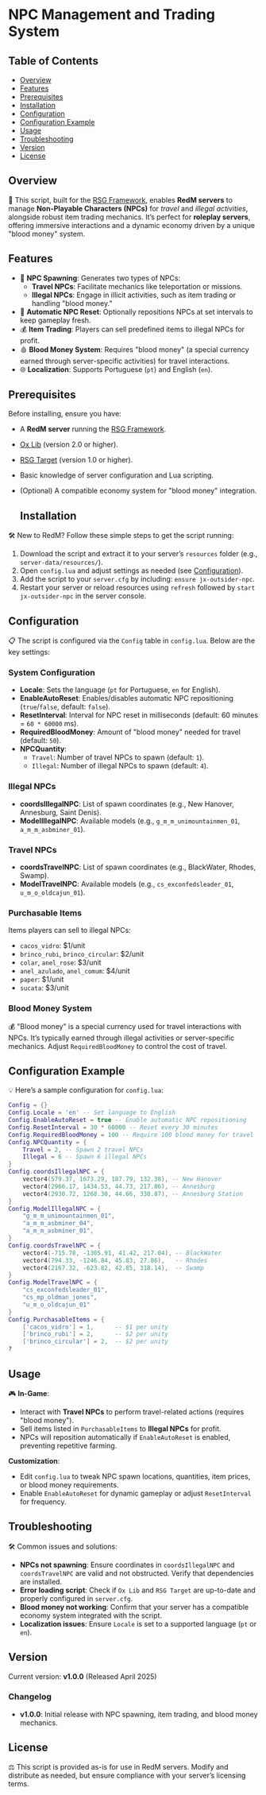 # NPC Management and Trading System

## Table of Contents
- [Overview](#overview)
- [Features](#features)
- [Prerequisites](#prerequisites)
- [Installation](#installation)
- [Configuration](#configuration)
- [Configuration Example](#configuration-example)
- [Usage](#usage)
- [Troubleshooting](#troubleshooting)
- [Version](#version)
- [License](#license)

## Overview
📖 This script, built for the [RSG Framework](https://github.com/Rexshack-RedM), enables **RedM servers** to manage **Non-Playable Characters (NPCs)** for *travel* and *illegal activities*, alongside robust item trading mechanics. It’s perfect for **roleplay servers**, offering immersive interactions and a dynamic economy driven by a unique "blood money" system.

## Features
- 🚀 **NPC Spawning**: Generates two types of NPCs:
  - **Travel NPCs**: Facilitate mechanics like teleportation or missions.
  - **Illegal NPCs**: Engage in illicit activities, such as item trading or handling "blood money."
- 🔄 **Automatic NPC Reset**: Optionally repositions NPCs at set intervals to keep gameplay fresh.
- 💰 **Item Trading**: Players can sell predefined items to illegal NPCs for profit.
- 🩸 **Blood Money System**: Requires "blood money" (a special currency earned through server-specific activities) for travel interactions.
- 🌐 **Localization**: Supports Portuguese (`pt`) and English (`en`).

## Prerequisites
Before installing, ensure you have:
- A **RedM server** running the [RSG Framework](https://github.com/Rexshack-RedM).
- [Ox Lib](https://github.com/overextended/ox_lib) (version 2.0 or higher).
- [RSG Target](https://github.com/Rexshack-RedM/rsg-target) (version 1.0 or higher).
- Basic knowledge of server configuration and Lua scripting.
- (Optional) A compatible economy system for "blood money" integration.

  ## Installation
🛠️ New to RedM? Follow these simple steps to get the script running:
1. Download the script and extract it to your server’s `resources` folder (e.g., `server-data/resources/`).
2. Open `config.lua` and adjust settings as needed (see [Configuration](#configuration)).
3. Add the script to your `server.cfg` by including: `ensure jx-outsider-npc`.
4. Restart your server or reload resources using `refresh` followed by `start jx-outsider-npc` in the server console.

## Configuration
📋 The script is configured via the `Config` table in `config.lua`. Below are the key settings:

### System Configuration
- **Locale**: Sets the language (`pt` for Portuguese, `en` for English).
- **EnableAutoReset**: Enables/disables automatic NPC repositioning (`true`/`false`, default: `false`).
- **ResetInterval**: Interval for NPC reset in milliseconds (default: 60 minutes = `60 * 60000` ms).
- **RequiredBloodMoney**: Amount of "blood money" needed for travel (default: `50`).
- **NPCQuantity**:
  - `Travel`: Number of travel NPCs to spawn (default: `1`).
  - `Illegal`: Number of illegal NPCs to spawn (default: `4`).

### Illegal NPCs
- **coordsIllegalNPC**: List of spawn coordinates (e.g., New Hanover, Annesburg, Saint Denis).
- **ModelIllegalNPC**: Available models (e.g., `g_m_m_unimountainmen_01`, `a_m_m_asbminer_01`).

### Travel NPCs
- **coordsTravelNPC**: List of spawn coordinates (e.g., BlackWater, Rhodes, Swamp).
- **ModelTravelNPC**: Available models (e.g., `cs_exconfedsleader_01`, `u_m_o_oldcajun_01`).

### Purchasable Items
Items players can sell to illegal NPCs:
- `cacos_vidro`: $1/unit
- `brinco_rubi`, `brinco_circular`: $2/unit
- `colar`, `anel_rose`: $3/unit
- `anel_azulado`, `anel_comum`: $4/unit
- `paper`: $1/unit
- `sucata`: $3/unit

### Blood Money System
💰 "Blood money" is a special currency used for travel interactions with NPCs. It’s typically earned through illegal activities or server-specific mechanics. Adjust `RequiredBloodMoney` to control the cost of travel.

## Configuration Example
💡 Here’s a sample configuration for `config.lua`:

```lua
Config = {}
Config.Locale = 'en' -- Set language to English
Config.EnableAutoReset = true -- Enable automatic NPC repositioning
Config.ResetInterval = 30 * 60000 -- Reset every 30 minutes
Config.RequiredBloodMoney = 100 -- Require 100 blood money for travel
Config.NPCQuantity = {
    Travel = 2, -- Spawn 2 travel NPCs
    Illegal = 6 -- Spawn 6 illegal NPCs
}
Config.coordsIllegalNPC = {
    vector4(579.37, 1673.29, 187.79, 132.38), -- New Hanover
    vector4(2966.17, 1434.53, 44.73, 217.86), -- Annesburg
    vector4(2930.72, 1268.30, 44.66, 330.87), -- Annesburg Station
}
Config.ModelIllegalNPC = {
    "g_m_m_unimountainmen_01",
    "a_m_m_asbminer_04",
    "a_m_m_asbminer_01",
}
Config.coordsTravelNPC = {
    vector4(-715.78, -1305.91, 41.42, 217.04), -- BlackWater
    vector4(794.33, -1246.84, 45.83, 27.86),   -- Rhodes
    vector4(2167.32, -623.82, 42.85, 318.14),  -- Swamp
}
Config.ModelTravelNPC = {
    "cs_exconfedsleader_01",
    "cs_mp_oldman_jones",
    "u_m_o_oldcajun_01"
}
Config.PurchasableItems = {
    ['cacos_vidro'] = 1,      -- $1 per unity
    ['brinco_rubi'] = 2,      -- $2 per unity
    ['brinco_circular'] = 2,  -- $2 per unity
?

```

## Usage
🎮 **In-Game**:
- Interact with **Travel NPCs** to perform travel-related actions (requires "blood money").
- Sell items listed in `PurchasableItems` to **Illegal NPCs** for profit.
- NPCs will reposition automatically if `EnableAutoReset` is enabled, preventing repetitive farming.

**Customization**:
- Edit `config.lua` to tweak NPC spawn locations, quantities, item prices, or blood money requirements.
- Enable `EnableAutoReset` for dynamic gameplay or adjust `ResetInterval` for frequency.

## Troubleshooting
🛠️ Common issues and solutions:
- **NPCs not spawning**: Ensure coordinates in `coordsIllegalNPC` and `coordsTravelNPC` are valid and not obstructed. Verify that dependencies are installed.
- **Error loading script**: Check if `Ox Lib` and `RSG Target` are up-to-date and properly configured in `server.cfg`.
- **Blood money not working**: Confirm that your server has a compatible economy system integrated with the script.
- **Localization issues**: Ensure `Locale` is set to a supported language (`pt` or `en`).

## Version
Current version: **v1.0.0** (Released April 2025)

### Changelog
- **v1.0.0**: Initial release with NPC spawning, item trading, and blood money mechanics.

## License
⚖️ This script is provided as-is for use in RedM servers. Modify and distribute as needed, but ensure compliance with your server’s licensing terms.
